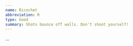 ```yaml
---
name: Ricochet
abbreviation: R
type: Good
summary: Shots bounce off walls. Don't shoot yourself!
---
```


...

